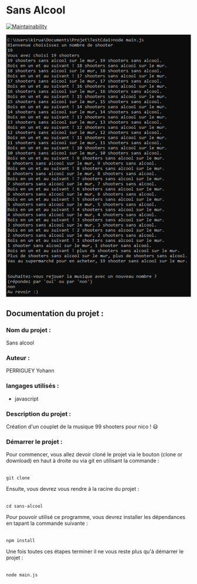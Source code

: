 # Sans Alcool

[![Maintainability](https://api.codeclimate.com/v1/badges/21b839f4aa397adbe64f/maintainability)](https://codeclimate.com/github/yohann-kevin/sans-alcool/maintainability)

<div align="center">
    <img src="images/SansAlcool.png">
</div>

## Documentation du projet :

### Nom du projet :

Sans alcool

### Auteur :

PERRIGUEY Yohann

### langages utilisés :

* javascript

### Description du projet :

Création d'un couplet de la musique 99 shooters pour nico ! 😃

### Démarrer le projet :

Pour commencer, vous allez devoir cloné le projet via le bouton (clone or download) en haut à droite 
ou via git en utilisant la commande :


```

git clone

```

Ensuite, vous devrez vous rendre à la racine du projet : 


```

cd sans-alcool

```

Pour pouvoir utilisé ce programme, vous devrez installer les dépendances en tapant la commande suivante : 


```

npm install

```

Une fois toutes ces étapes terminer il ne vous reste plus qu'à démarrer le projet : 


```

node main.js

```